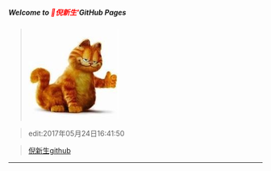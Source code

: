 ##### Welcome to <span style="color:red">🍎倪新生'</span>GitHub Pages
>![](AboutMe/logo.png)

>edit:2017年05月24日16:41:50

>[倪新生github](https://github.com/wvqusrtg)

>

---